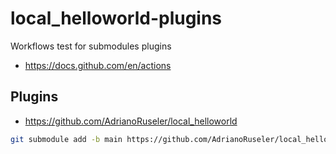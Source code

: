 # local_helloworld-plugins
Workflows test for submodules plugins

- https://docs.github.com/en/actions

## Plugins

- https://github.com/AdrianoRuseler/local_helloworld
```bash
git submodule add -b main https://github.com/AdrianoRuseler/local_helloworld.git local/helloworld
```


